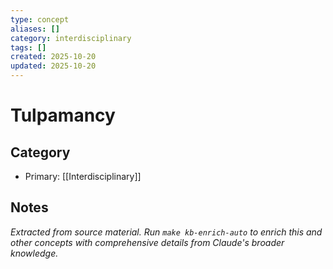 ```yaml
---
type: concept
aliases: []
category: interdisciplinary
tags: []
created: 2025-10-20
updated: 2025-10-20
---
```


# Tulpamancy

## Category

- Primary: [[Interdisciplinary]]

## Notes

*Extracted from source material. Run `make kb-enrich-auto` to enrich this and other concepts with comprehensive details from Claude's broader knowledge.*
